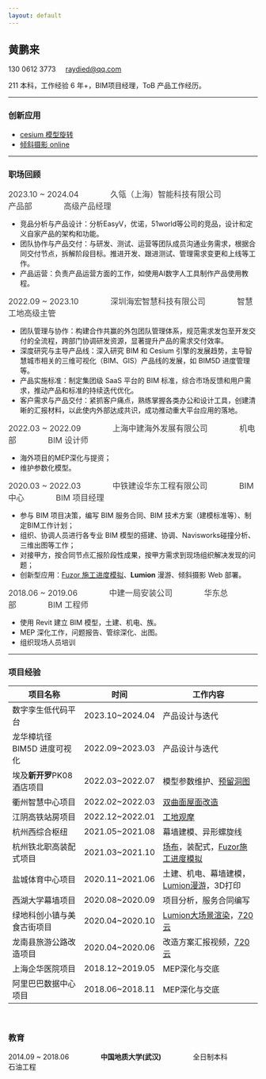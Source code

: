 ```yaml
---
layout: default
---
```

<style>
  .z_title{
    color:#3c3c3c;
    font-size:16px;
  }
</style>
## 黄鹏来

130 0612 3773 &nbsp;&nbsp;&nbsp; [raydied@qq.com](mailto:raydied@qq.com)

211 本科，工作经验 6 年+，BIM项目经理，ToB 产品工作经历。

---

### 创新应用
- [cesium 模型旋转](https://raydied.github.io/cesium/glb/index)
- [倾斜摄影 online](https://loglist.github.io/storage/html/3DViewer/App/)

---


### 职场回顾

<div class='z_title'>2023.10 ~ 2024.04&emsp;&emsp;&emsp;&emsp;久瓴（上海）智能科技有限公司&emsp;&emsp;&emsp;&emsp;产品部&emsp;&emsp;&emsp;&emsp;高级产品经理</div>

- 竞品分析与产品设计：分析EasyV，优诺，51world等公司的竞品，设计和定义自家产品的架构和功能。
- 团队协作与产品交付：与研发、测试、运营等团队成员沟通业务需求，根据合同交付节点，拆解阶段目标。推进开发、跟进测试、管理需求变更和上线等工作。
- 产品运营：负责产品运营方面的工作，如使用AI数字人工具制作产品使用教程。
  
<div class='z_title'>2022.09 ~ 2023.10&emsp;&emsp;&emsp;&emsp;深圳海宏智慧科技有限公司&emsp;&emsp;&emsp;&emsp;智慧工地高级主管&emsp;&emsp;&emsp;&emsp;</div>

- 团队管理与协作：构建合作共赢的外包团队管理体系，规范需求发包至开发交付的全流程，跨部门协调研发资源，显著提升产品的需求交付效率。
- 深度研究与主导产品线：深入研究 BIM 和 Cesium 引擎的发展趋势，主导智慧城市相关的三维可视化（BIM、GIS）产品线的发展，如 BIM5D 进度管理等。
- 产品实施标准：制定集团级 SaaS 平台的 BIM 标准，综合市场反馈和用户需求，推动产品和标准的持续迭代优化。
- 客户需求与产品交付：紧抓客户痛点，熟练掌握各类办公和设计工具，创建清晰的汇报材料，以此使内外部达成共识，成功推动重大平台应用的落地。


<div class='z_title'>2022.03 ~ 2022.09&emsp;&emsp;&emsp;&emsp;上海中建海外发展有限公司&emsp;&emsp;&emsp;&emsp;机电部&emsp;&emsp;&emsp;&emsp;BIM 设计师</div>

- 海外项目的MEP深化与提资；
- 维护参数化模型。

<div class='z_title'>2020.03 ~ 2022.03&emsp;&emsp;&emsp;&emsp;中铁建设华东工程有限公司&emsp;&emsp;&emsp;&emsp;BIM 中心&emsp;&emsp;&emsp;&emsp;BIM 项目经理</div>


- 参与 BIM 项目决策，编写 BIM 服务合同、BIM 技术方案（建模标准等）、制定BIM工作计划；
- 组织、协调人员进行各专业 BIM 模型的搭建、协调、Navisworks碰撞分析、三维出图等工作；
- 对接甲方，按合同节点汇报阶段性成果，按甲方需求到现场组织解决发现的问题；
- 创新型应用：[Fuzor 施工进度模拟](https://www.bilibili.com/video/BV1zL4y1J71L/)、**Lumion** 漫游、倾斜摄影 Web 部署。

<div class='z_title'>2018.06 ~ 2019.06&emsp;&emsp;&emsp;&emsp;中建一局安装公司&emsp;&emsp;&emsp;&emsp;华东总部&emsp;&emsp;&emsp;&emsp;BIM 工程师</div>

- 使用 Revit 建立 BIM 模型，土建、机电、族。
- MEP 深化工作，问题报告、管综深化、出图。
- 组织现场人员培训

---

### 项目经验

|项目名称|时间|工作内容|
|---|---|---|
|数字孪生低代码平台|2023.10~2024.04|产品设计与迭代|
|龙华樟坑径 BIM5D 进度可视化|2022.09~2023.03|产品设计与迭代|
|埃及**新开罗**PK08酒店项目|2022.03~2022.07|模型参数维护、[预留洞图](https://www.bilibili.com/video/BV1Qr4y177PH)|
|衢州智慧中心项目|2022.02~2022.03|[双曲面屋面改造](https://www.bilibili.com/video/BV1SP4y1N75X)|
|江阴高铁站房项目|2022.12~2022.01|[工地观摩](https://www.bilibili.com/video/BV1or4y1U7zz)|
|杭州西综合枢纽|2021.05~2021.08|幕墙建模、异形螺旋线|
|杭州铁北职高装配式项目|2021.03~2021.10|[场布](https://www.bilibili.com/video/BV1hb4y1Z7q2)，装配式，[Fuzor施工进度模拟](https://www.bilibili.com/video/BV1zL4y1J71L/)|
|盐城体育中心项目|2020.11~2021.06|土建、机电、幕墙建模，[Lumion漫游](https://www.bilibili.com/video/BV1x64y1U7dT)，3D打印|
|西湖大学幕墙项目|2020.08~2020.09|项目分析，服务合同编写|
|绿地科创小镇与美食古街项目|2020.04~2020.10|[Lumion大场景渲染](https://www.bilibili.com/video/BV1b54y1R74q)，[720云](https://720yun.com/t/4evksqdbd1m)|
|龙南县旅游公路改造项目|2020.04~2020.06|改造方案汇报视频，[720云](https://720yun.com/t/0fvksypwdfb)|
|上海企华医院项目|2018.12~2019.05|MEP深化与交底|
|阿里巴巴数据中心项目|2018.06~2018.11|MEP深化与交底|

<br>

### 教育

2014.09 ~ 2018.06 &emsp;&emsp;&emsp;&emsp; **中国地质大学(武汉)** &emsp;&emsp;&emsp;&emsp; 全日制本科 &emsp;&emsp;&emsp;&emsp; 石油工程
  
